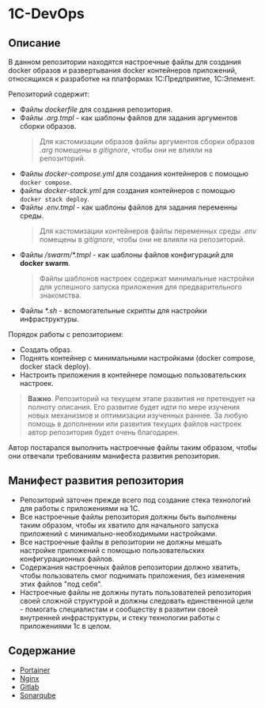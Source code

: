 # 1C-DevOps

## Описание

В данном репозитории находятся настроечные файлы для создания docker образов и развертывания docker контейнеров приложений, относящихся к разработке на платформах 1С:Предприятие, 1С:Элемент.

Репозиторий содержит:

- Файлы *dockerfile* для создания репозитория.
- Файлы *.arg.tmpl* - как шаблоны файлов для задания аргументов сборки образов.
   > Для кастомизации образов файлы аргументов сборки образов *.arg* помещены в *gitignore*, чтобы они не влияли на репозиторий.
- Файлы *docker-compose.yml* для создания контейнеров с помощью `docker compose`.
- файлы *docker-stack.yml* для создания контейнеров с помощью `docker stack deploy`.
- Файлы *.env.tmpl* - как шаблоны файлов для задания переменны среды.
   > Для кастомизации контейнеров файлы переменных среды *.env* помещены в *gitignore*, чтобы они не влияли на репозиторий.
- Файлы */swarm/\*.tmpl* - как шаблоны файлов конфигураций для **docker swarm**.
   > Файлы шаблонов настроек содержат минимальные настройки для успешного запуска приложения для предварительного знакомства.
- Файлы *\*.sh* - вспомогательные скрипты для настройки инфраструктуры.

Порядок работы с репозиторием:

- Создать образ.
- Поднять контейнер с минимальными настройками (docker compose, docker stack deploy).
- Настроить приложения в контейнере помощью пользовательских настроек.

> **Важно**. Репозиторий на текущем этапе развития не претендует на полноту описания. Его развитие будет идти по мере изучения новых механизмов и оптимизации изученных раннее. За любую помощь в дополнении или развития текущих файлов настроек автор репозитория будет очень благодарен.

Автор постарался выполнить настроечные файлы таким образом, чтобы они отвечали требованиям манифеста развития репозитория.

## Манифест развития репозитория

- Репозиторий заточен прежде всего под создание стека технологий для работы с приложениями на 1С.
- Все настроечные файлы репозитория должны быть выполнены таким образом, чтобы их хватило для начального запуска приложений с минимально-необходимыми настройками.
- Все настроечные файлы в репозитории не должны мешать настройке приложений с помощью пользовательских конфигурационных файлов.
- Содержания настроечных файлов репозитории должно хватить, чтобы пользователь смог поднимать приложения, без изменения этих файлов "под себя".
- Настроечные файлы не должны путать пользователей репозитория своей сложной структурой и должны следовать единственной цели - помогать специалистам и сообществу в развитии своей внутренней инфраструктуры, и стеку технологии работы с приложениями 1с в целом.

## Содержание

- [Portainer](docker/portainer/RAEDME.md)
- [Nginx](docker/portainer/RAEDME.md)
- [Gitlab](docker/portainer/RAEDME.md)
- [Sonarqube](docker/portainer/RAEDME.md)
